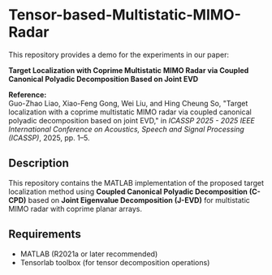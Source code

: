 # Tensor-based-Multistatic-MIMO-Radar  

This repository provides a demo for the experiments in our paper:  

**Target Localization with Coprime Multistatic MIMO Radar via Coupled Canonical Polyadic Decomposition Based on Joint EVD**  

**Reference:**  
Guo-Zhao Liao, Xiao-Feng Gong, Wei Liu, and Hing Cheung So, "Target localization with a coprime multistatic MIMO radar via coupled canonical polyadic decomposition based on joint EVD," in *ICASSP 2025 - 2025 IEEE International Conference on Acoustics, Speech and Signal Processing (ICASSP)*, 2025, pp. 1–5.  

## Description  
This repository contains the MATLAB implementation of the proposed target localization method using **Coupled Canonical Polyadic Decomposition (C-CPD)** based on **Joint Eigenvalue Decomposition (J-EVD)** for multistatic MIMO radar with coprime planar arrays.  

## Requirements  
- MATLAB (R2021a or later recommended)  
- Tensorlab toolbox (for tensor decomposition operations)  
